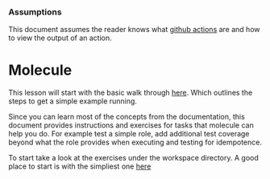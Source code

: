 ### Assumptions
This document assumes the reader knows what [github actions](https://github.com/features/actions)
are and how to view the output of an action. 

# Molecule
This lesson will start with the basic walk through [here](https://molecule.readthedocs.io/en/latest/getting-started.html#run-test-sequence-commands).
Which outlines the steps to get a simple example running.

Since you can learn most of the concepts from the documentation, this 
document provides instructions and exercises for tasks that molecule 
can help you do. For example test a simple role, add additional test 
coverage beyond what the role provides when executing and testing for
idempotence. 

To start take a look at the exercises under the workspace directory. 
A good place to start is with the simpliest one [here](workspace/exercise_1/README.md)



